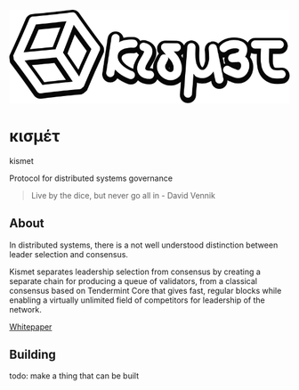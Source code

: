 ![logo](doc/logoshadow.svg)

# κισμέτ

kismet

Protocol for distributed systems governance

> Live by the dice, but never go all in - David Vennik

## About

In distributed systems, there is a not well understood distinction between leader selection and consensus. 

Kismet separates leadership selection from consensus by creating a separate chain for producing a queue of validators, from a classical consensus based on Tendermint Core that gives fast, regular blocks while enabling a virtually unlimited field of competitors for leadership of the network.

[Whitepaper](doc/whitepaper.md)

## Building

todo: make a thing that can be built
